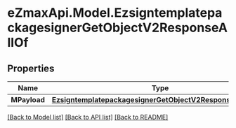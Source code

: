 
# eZmaxApi.Model.EzsigntemplatepackagesignerGetObjectV2ResponseAllOf

## Properties

Name | Type | Description | Notes
------------ | ------------- | ------------- | -------------
**MPayload** | [**EzsigntemplatepackagesignerGetObjectV2ResponseMPayload**](EzsigntemplatepackagesignerGetObjectV2ResponseMPayload.md) |  | 

[[Back to Model list]](../README.md#documentation-for-models)
[[Back to API list]](../README.md#documentation-for-api-endpoints)
[[Back to README]](../README.md)

